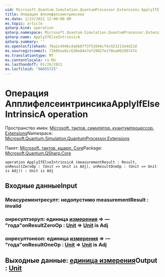```yaml
---
uid: Microsoft.Quantum.Simulation.QuantumProcessor.Extensions.ApplyIfElseIntrinsicA
title: Операция Апплифелсеинтринсика
ms.date: 1/23/2021 12:00:00 AM
ms.topic: article
qsharp.kind: operation
qsharp.namespace: Microsoft.Quantum.Simulation.QuantumProcessor.Extensions
qsharp.name: ApplyIfElseIntrinsicA
qsharp.summary: ''
ms.openlocfilehash: f8a2c494bcda6687f3f51044cf4c923213e9d218
ms.sourcegitcommit: 71605ea9cc630e84e7ef29027e1f0ea06299747e
ms.translationtype: MT
ms.contentlocale: ru-RU
ms.lasthandoff: 01/26/2021
ms.locfileid: "98855725"
---
```

# <a name="applyifelseintrinsica-operation"></a><span data-ttu-id="3a4ec-102">Операция Апплифелсеинтринсика</span><span class="sxs-lookup"><span data-stu-id="3a4ec-102">ApplyIfElseIntrinsicA operation</span></span>

<span data-ttu-id="3a4ec-103">Пространство имен: [Microsoft. тактов. симулятор. куантумпроцессор. Extensions](xref:Microsoft.Quantum.Simulation.QuantumProcessor.Extensions)</span><span class="sxs-lookup"><span data-stu-id="3a4ec-103">Namespace: [Microsoft.Quantum.Simulation.QuantumProcessor.Extensions](xref:Microsoft.Quantum.Simulation.QuantumProcessor.Extensions)</span></span>

<span data-ttu-id="3a4ec-104">Пакет: [Microsoft. тактов. кшарп. Core](https://nuget.org/packages/Microsoft.Quantum.QSharp.Core)</span><span class="sxs-lookup"><span data-stu-id="3a4ec-104">Package: [Microsoft.Quantum.QSharp.Core](https://nuget.org/packages/Microsoft.Quantum.QSharp.Core)</span></span>




```qsharp
operation ApplyIfElseIntrinsicA (measurementResult : Result, onResultZeroOp : (Unit => Unit is Adj), onResultOneOp : (Unit => Unit is Adj)) : Unit is Adj
```


## <a name="input"></a><span data-ttu-id="3a4ec-105">Входные данные</span><span class="sxs-lookup"><span data-stu-id="3a4ec-105">Input</span></span>

### <a name="measurementresult--__invalidresult__"></a><span data-ttu-id="3a4ec-106">Меасурементресулт: __недопустимо <Result>__</span><span class="sxs-lookup"><span data-stu-id="3a4ec-106">measurementResult : __invalid<Result>__</span></span>




### <a name="onresultzeroop--unit--unit--is-adj"></a><span data-ttu-id="3a4ec-107">онресултзеруп: единица [измерения](xref:microsoft.quantum.lang-ref.unit) => [](xref:microsoft.quantum.lang-ref.unit) — "года"</span><span class="sxs-lookup"><span data-stu-id="3a4ec-107">onResultZeroOp : [Unit](xref:microsoft.quantum.lang-ref.unit) => [Unit](xref:microsoft.quantum.lang-ref.unit)  is Adj</span></span>




### <a name="onresultoneop--unit--unit--is-adj"></a><span data-ttu-id="3a4ec-108">онресултонеоп: единица [измерения](xref:microsoft.quantum.lang-ref.unit) => [](xref:microsoft.quantum.lang-ref.unit) — "года"</span><span class="sxs-lookup"><span data-stu-id="3a4ec-108">onResultOneOp : [Unit](xref:microsoft.quantum.lang-ref.unit) => [Unit](xref:microsoft.quantum.lang-ref.unit)  is Adj</span></span>





## <a name="output--unit"></a><span data-ttu-id="3a4ec-109">Выходные данные: [единица измерения](xref:microsoft.quantum.lang-ref.unit)</span><span class="sxs-lookup"><span data-stu-id="3a4ec-109">Output : [Unit](xref:microsoft.quantum.lang-ref.unit)</span></span>

